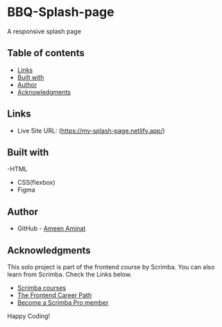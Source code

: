 # BBQ-Splash-page

A responsive splash page

## Table of contents


- [Links](#links)
- [Built with](#built-with)
- [Author](#author)
- [Acknowledgments](#acknowledgments)

## Links

- Live Site URL: (https://my-splash-page.netlify.app/)

## Built with

-HTML
- CSS(flexbox)
- Figma


## Author

- GitHub - [Ameen Aminat](https://github.com/Ameenaminah)

## Acknowledgments

This solo project is part of the frontend course by Scrimba. 
You can also learn from Scrimba. Check the Links below.

- [Scrimba courses](https://scrimba.com/allcourses)
- [The Frontend Career Path](https://scrimba.com/learn/frontend)
- [Become a Scrimba Pro member](https://scrimba.com/pricing)

Happy Coding!
  

